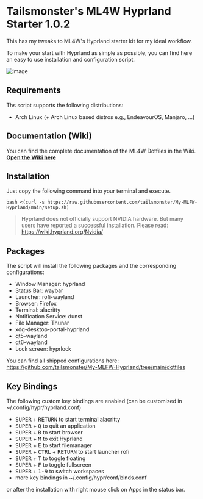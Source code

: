 # Tailsmonster's ML4W Hyprland Starter 1.0.2

This has my tweaks to ML4W's Hyprland starter kit for my ideal workflow.

To make your start with Hyprland as simple as possible, you can find here an easy to use installation and configuration script.

![image](https://raw.githubusercontent.com/tailsmonster/My-MLFW-Hyprland/refs/heads/main/20241017_08h00m09s_grim.png)


## Requirements

Ths script supports the following distributions:
* Arch Linux (+ Arch Linux based distros e.g., EndeavourOS, Manjaro, ...)

## Documentation (Wiki)

You can find the complete documentation of the ML4W Dotfiles in the Wiki. <b>[Open the Wiki here](https://github.com/mylinuxforwork/hyprland-starter/wiki)</b>

## Installation

Just copy the following command into your terminal and execute.

```
bash <(curl -s https://raw.githubusercontent.com/tailsmonster/My-MLFW-Hyprland/main/setup.sh)
```

> Hyprland does not officially support NVIDIA hardware. But many users have reported a successful installation. Please read: https://wiki.hyprland.org/Nvidia/

## Packages

The script will install the following packages and the corresponding configurations:

- Window Manager: hyprland 
- Status Bar: waybar 
- Launcher: rofi-wayland 
- Browser: Firefox
- Terminal: alacritty 
- Notification Service: dunst 
- File Manager: Thunar
- xdg-desktop-portal-hyprland 
- qt5-wayland 
- qt6-wayland 
- Lock screen: hyprlock

You can find all shipped configurations here: https://github.com/tailsmonster/My-MLFW-Hyprland/tree/main/dotfiles

## Key Bindings

The following custom key bindings are enabled (can be customized in ~/.config/hypr/hyprland.conf)

- <kbd>SUPER</kbd> + <kbd>RETURN</kbd> to start terminal alacritty
- <kbd>SUPER</kbd> + <kbd>Q</kbd> to quit an application
- <kbd>SUPER</kbd> + <kbd>B</kbd> to start browser
- <kbd>SUPER</kbd> + <kbd>M</kbd> to exit Hyprland
- <kbd>SUPER</kbd> + <kbd>E</kbd> to start filemanager
- <kbd>SUPER</kbd></kbd> + <kbd>CTRL</kbd> + <kbd>RETURN</kbd> to start launcher rofi
- <kbd>SUPER</kbd> + <kbd>T</kbd> to toggle floating
- <kbd>SUPER</kbd> + <kbd>F</kbd> to toggle fullscreen
- <kbd>SUPER</kbd> + <kbd>1-9</kbd> to switch workspaces
- more key bindings in ~/.config/hypr/conf/binds.conf

or after the installation with right mouse click on Apps in the status bar.
